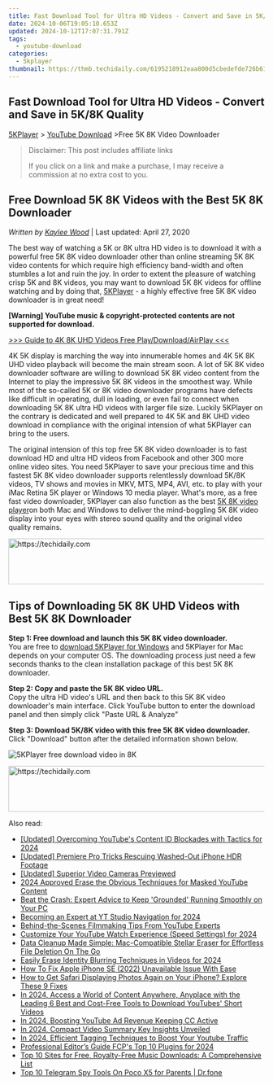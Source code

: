 ```yaml
---
title: Fast Download Tool for Ultra HD Videos - Convert and Save in 5K/8K Quality
date: 2024-10-06T19:05:10.653Z
updated: 2024-10-12T17:07:31.791Z
tags:
  - youtube-download
categories:
  - 5kplayer
thumbnail: https://thmb.techidaily.com/6195218912eaa800d5cbedefde726b6171a7555efb599d49cbd4be5617c35eea.jpg
---
```


## Fast Download Tool for Ultra HD Videos - Convert and Save in 5K/8K Quality

[5KPlayer](https://tools.techidaily.com/5kplayer/products/) \> [YouTube Download](https://tools.techidaily.com/5kplayer/youtube-download/) \>Free 5K 8K Video Downloader

>  Disclaimer: This post includes affiliate links
>
>  If you click on a link and make a purchase, I may receive a commission at no extra cost to you.
>

## Free Download 5K 8K Videos with the Best 5K 8K Downloader

 _Written by [Kaylee Wood](https://www.quora.com/profile/Amanda-Hu-21)_ | Last updated: April 27, 2020 

The best way of watching a 5K or 8K ultra HD video is to download it with a powerful free 5K 8K video downloader other than online streaming 5K 8K video contents for which require high efficiency band-width and often stumbles a lot and ruin the joy. In order to extent the pleasure of watching crisp 5K and 8K videos, you may want to download 5K 8K videos for offline watching and by doing that, [5KPlayer](https://tools.techidaily.com/5kplayer/products/) \- a highly effective free 5K 8K video downloader is in great need!

**\[Warning\] YouTube music & copyright-protected contents are not supported for download.**

[\>>> Guide to 4K 8K UHD Videos Free Play/Download/AirPlay <<<](https://tools.techidaily.com/5kplayer/video-music-player/)

4K 5K display is marching the way into innumerable homes and 4K 5K 8K UHD video playback will become the main stream soon. A lot of 5K 8K video downloader software are willing to download 5K 8K video content from the Internet to play the impressive 5K 8K videos in the smoothest way. While most of the so-called 5K or 8K video downloader programs have defects like difficult in operating, dull in loading, or even fail to connect when downloading 5K 8K ultra HD videos with larger file size. Luckily 5KPlayer on the contrary is dedicated and well prepared to 4K 5K and 8K UHD video download in compliance with the original intension of what 5KPlayer can bring to the users. 

The original intension of this top free 5K 8K video downloader is to fast download HD and ultra HD videos from Facebook and other 300 more online video sites. You need 5KPlayer to save your precious time and this fastest 5K 8K video downloader supports relentlessly download 5K/8K videos, TV shows and movies in MKV, MTS, MP4, AVI, etc. to play with your iMac Retina 5K player or Windows 10 media player. What's more, as a free fast video downloader, 5KPlayer can also function as the best [5K 8K video player](https://tools.techidaily.com/5kplayer/video-music-player/)on both Mac and Windows to deliver the mind-boggling 5K 8K video display into your eyes with stereo sound quality and the original video quality remains. 

<!-- affiliate ads begin -->
<a href="https://appsumo.8odi.net/c/5597632/2044585/7443" target="_top" id="2044585">
  <img src="//a.impactradius-go.com/display-ad/7443-2044585" border="0" alt="https://techidaily.com" width="728" height="90"/>
</a>
<img height="0" width="0" src="https://appsumo.8odi.net/i/5597632/2044585/7443" style="position:absolute;visibility:hidden;" border="0" />
<!-- affiliate ads end -->

## Tips of Downloading 5K 8K UHD Videos with Best 5K 8K Downloader

**Step 1: Free download and launch this 5K 8K video downloader.**   
 You are free to [download 5KPlayer for Windows](https://tools.techidaily.com/5kplayer/products/) and 5KPlayer for Mac depends on your computer OS. The downloading process just need a few seconds thanks to the clean installation package of this best 5K 8K downloader. 

**Step 2: Copy and paste the 5K 8K video URL.**   
 Copy the ultra HD video's URL and then back to this 5K 8K video downloader's main interface. Click YouTube button to enter the download panel and then simply click "Paste URL & Analyze"

**Step 3: Download 5K/8K video with this free 5K 8K video downloader.**   
 Click "Download" button after the detailed information shown below. 

![5KPlayer free download video in 8K](https://www.5kplayer.com/youtube-download/../airplay/img/5kp-aiplay-8k-tv-yxt-061201.jpg)

<!-- affiliate ads begin -->
<a href="https://aligracehair.sjv.io/c/5597632/1938682/19272" target="_top" id="1938682">
  <img src="//a.impactradius-go.com/display-ad/19272-1938682" border="0" alt="https://techidaily.com" width="728" height="90"/>
</a>
<img height="0" width="0" src="https://aligracehair.sjv.io/i/5597632/1938682/19272" style="position:absolute;visibility:hidden;" border="0" />
<!-- affiliate ads end -->

<ins class="adsbygoogle"
     style="display:block"
     data-ad-format="autorelaxed"
     data-ad-client="ca-pub-7571918770474297"
     data-ad-slot="1223367746"></ins>

<ins class="adsbygoogle"
     style="display:block"
     data-ad-client="ca-pub-7571918770474297"
     data-ad-slot="8358498916"
     data-ad-format="auto"
     data-full-width-responsive="true"></ins>

<span class="atpl-alsoreadstyle">Also read:</span>
<div><ul>
<li><a href="https://youtube-blog.techidaily.com/ed-overcoming-youtubes-content-id-blockades-with-tactics-for-2024/"><u>[Updated] Overcoming YouTube's Content ID Blockades with Tactics for 2024</u></a></li>
<li><a href="https://extra-guidance.techidaily.com/updated-premiere-pro-tricks-rescuing-washed-out-iphone-hdr-footage/"><u>[Updated] Premiere Pro Tricks Rescuing Washed-Out iPhone HDR Footage</u></a></li>
<li><a href="https://some-guidance.techidaily.com/updated-superior-video-cameras-previewed/"><u>[Updated] Superior Video Cameras Previewed</u></a></li>
<li><a href="https://youtube-video-recordings.techidaily.com/2024-approved-erase-the-obvious-techniques-for-masked-youtube-content/"><u>2024 Approved Erase the Obvious Techniques for Masked YouTube Content</u></a></li>
<li><a href="https://win-answers.techidaily.com/beat-the-crash-expert-advice-to-keep-grounded-running-smoothly-on-your-pc/"><u>Beat the Crash: Expert Advice to Keep 'Grounded' Running Smoothly on Your PC</u></a></li>
<li><a href="https://youtube-video-recordings.techidaily.com/becoming-an-expert-at-yt-studio-navigation-for-2024/"><u>Becoming an Expert at YT Studio Navigation for 2024</u></a></li>
<li><a href="https://youtube-video-recordings.techidaily.com/behind-the-scenes-filmmaking-tips-from-youtube-experts/"><u>Behind-the-Scenes Filmmaking Tips From YouTube Experts</u></a></li>
<li><a href="https://youtube-video-recordings.techidaily.com/customize-your-youtube-watch-experience-speed-settings-for-2024/"><u>Customize Your YouTube Watch Experience (Speed Settings) for 2024</u></a></li>
<li><a href="https://data-safeguard.techidaily.com/data-cleanup-made-simple-mac-compatible-stellar-eraser-for-effortless-file-deletion-on-the-go/"><u>Data Cleanup Made Simple: Mac-Compatible Stellar Eraser for Effortless File Deletion On The Go</u></a></li>
<li><a href="https://youtube-video-recordings.techidaily.com/easily-erase-identity-blurring-techniques-in-videos-for-2024/"><u>Easily Erase Identity Blurring Techniques in Videos for 2024</u></a></li>
<li><a href="https://ios-unlock.techidaily.com/how-to-fix-apple-iphone-se-2022-unavailable-issue-with-ease-by-drfone-ios/"><u>How To Fix Apple iPhone SE (2022) Unavailable Issue With Ease</u></a></li>
<li><a href="https://fox-that.techidaily.com/how-to-get-safari-displaying-photos-again-on-your-iphone-explore-these-9-fixes/"><u>How to Get Safari Displaying Photos Again on Your iPhone? Explore These 9 Fixes</u></a></li>
<li><a href="https://youtube-video-recordings.techidaily.com/in-2024-access-a-world-of-content-anywhere-anyplace-with-the-leading-6-best-and-cost-free-tools-to-download-youtubes-short-videos/"><u>In 2024, Access a World of Content Anywhere, Anyplace with the Leading 6 Best and Cost-Free Tools to Download YouTubes' Short Videos</u></a></li>
<li><a href="https://youtube-video-recordings.techidaily.com/in-2024-boosting-youtube-ad-revenue-keeping-cc-active/"><u>In 2024, Boosting YouTube Ad Revenue Keeping CC Active</u></a></li>
<li><a href="https://youtube-video-recordings.techidaily.com/in-2024-compact-video-summary-key-insights-unveiled/"><u>In 2024, Compact Video Summary Key Insights Unveiled</u></a></li>
<li><a href="https://youtube-video-recordings.techidaily.com/in-2024-efficient-tagging-techniques-to-boost-your-youtube-traffic/"><u>In 2024, Efficient Tagging Techniques to Boost Your Youtube Traffic</u></a></li>
<li><a href="https://extra-guidance.techidaily.com/professional-editors-guide-fcps-top-10-plugins-for-2024/"><u>Professional Editor’s Guide FCP's Top 10 Plugins for 2024</u></a></li>
<li><a href="https://some-knowledge.techidaily.com/top-10-sites-for-free-royalty-free-music-downloads-a-comprehensive-list/"><u>Top 10 Sites for Free, Royalty-Free Music Downloads: A Comprehensive List</u></a></li>
<li><a href="https://android-location-track.techidaily.com/top-10-telegram-spy-tools-on-poco-x5-for-parents-drfone-by-drfone-virtual-android/"><u>Top 10 Telegram Spy Tools On Poco X5 for Parents | Dr.fone</u></a></li>
</ul></div>

